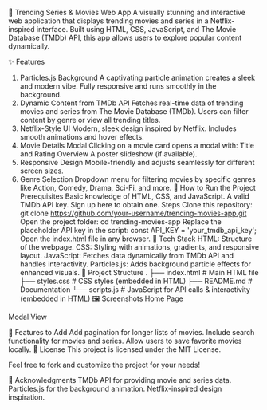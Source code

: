 🎥 Trending Series & Movies Web App
A visually stunning and interactive web application that displays trending movies and series in a Netflix-inspired interface. Built using HTML, CSS, JavaScript, and The Movie Database (TMDb) API, this app allows users to explore popular content dynamically.

✨ Features
1. Particles.js Background
A captivating particle animation creates a sleek and modern vibe.
Fully responsive and runs smoothly in the background.
2. Dynamic Content from TMDb API
Fetches real-time data of trending movies and series from The Movie Database (TMDb).
Users can filter content by genre or view all trending titles.
3. Netflix-Style UI
Modern, sleek design inspired by Netflix.
Includes smooth animations and hover effects.
4. Movie Details Modal
Clicking on a movie card opens a modal with:
Title and Rating
Overview
A poster slideshow (if available).
5. Responsive Design
Mobile-friendly and adjusts seamlessly for different screen sizes.
6. Genre Selection
Dropdown menu for filtering movies by specific genres like Action, Comedy, Drama, Sci-Fi, and more.
🚀 How to Run the Project
Prerequisites
Basic knowledge of HTML, CSS, and JavaScript.
A valid TMDb API key. Sign up here to obtain one.
Steps
Clone this repository:
git clone https://github.com/your-username/trending-movies-app.git
Open the project folder:
cd trending-movies-app
Replace the placeholder API key in the script:
const API_KEY = 'your_tmdb_api_key';
Open the index.html file in any browser.
🎨 Tech Stack
HTML: Structure of the webpage.
CSS: Styling with animations, gradients, and responsive layout.
JavaScript: Fetches data dynamically from TMDb API and handles interactivity.
Particles.js: Adds background particle effects for enhanced visuals.
📂 Project Structure
.
├── index.html       # Main HTML file
├── styles.css       # CSS styles (embedded in HTML)
├── README.md        # Documentation
└── scripts.js       # JavaScript for API calls & interactivity (embedded in HTML)
🖼️ Screenshots
Home Page

Modal View

🔧 Features to Add
Add pagination for longer lists of movies.
Include search functionality for movies and series.
Allow users to save favorite movies locally.
📜 License
This project is licensed under the MIT License.

Feel free to fork and customize the project for your needs!

🙌 Acknowledgments
TMDb API for providing movie and series data.
Particles.js for the background animation.
Netflix-inspired design inspiration.
